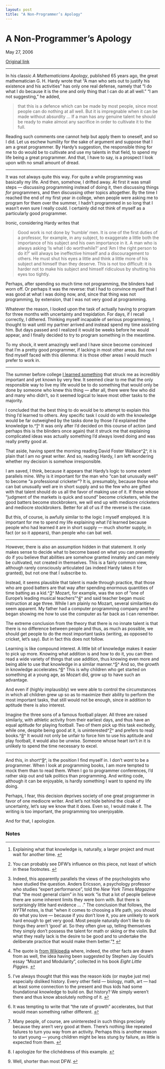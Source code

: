 ```yaml
---
layout: post
title: "A Non-Programmer’s Apology"
---
```

A Non-Programmer’s Apology
==========================

May 27, 2006

[Original link](http://www.aaronsw.com/weblog/nonapology)

* * * * *

In his classic *A Mathematicians Apology*, published 65 years ago, the
great mathematician G. H. Hardy wrote that “A man who sets out to
justify his existence and his activities” has only one real defense,
namely that “I do what I do because it is the one and only thing that I
can do at all well.” “I am not suggesting,” he added,

> that this is a defence which can be made by most people, since most
> people can do nothing at all well. But it is impregnable when it can
> be made without absurdity … If a man has any genuine talent he should
> be ready to make almost any sacrifice in order to cultivate it to the
> full.

Reading such comments one cannot help but apply them to oneself, and so
I did. Let us eschew humility for the sake of argument and suppose that
I am a great programmer. By Hardy’s suggestion, the responsible thing
for me to do would be to cultivate and use my talents in that field, to
spend my life being a great programmer. And that, I have to say, is a
prospect I look upon with no small amount of dread.

* * * * *

It was not always quite this way. For quite a while programming was
basically my life. And then, somehow, I drifted away. At first it was
small steps — discussing programming instead of doing it, then
discussing things *for* programmers, and then discussing other topics
altogether. By the time I reached the end of my first year in college,
when people were asking me to program for them over the summer, I hadn’t
programmed in so long that I wasn’t even sure I really could. I
certainly did not think of myself as a particularly good programmer.

Ironic, considering Hardy writes that

> Good work is not done by ‘humble’ men. It is one of the first duties
> of a professor, for example, in any subject, to exaggerate a little
> both the importance of his subject and his own importance in it. A man
> who is always asking ‘Is what I do worthwhile?’ and ‘Am I the right
> person to do it?’ will always be ineffective himself and a
> discouragement to others. He must shut his eyes a little and think a
> little more of his subject and himself than they deserve. This is not
> too difficult: it is harder not to make his subject and himself
> ridiculous by shutting his eyes too tightly.

Perhaps, after spending so much time not programming, the blinders had
worn off. Or perhaps it was the reverse: that I had to convince myself
that I was good at what I was doing now, and, since that thing was not
programming, by extension, that I was not very good at programming.

Whatever the reason, I looked upon the task of actually having to
program for three months with uncertainty and trepidation. For days, if
I recall correctly, I dithered. Thinking myself incapable of serious
programming, I thought to wait until my partner arrived and instead
spend my time assisting him. But days passed and I realized it would be
weeks before he would appear, and I finally decided to try to program
something in the meantime.

To my shock, it went amazingly well and I have since become convinced
that I’m a pretty good programmer, if lacking in most other areas. But
now I find myself faced with this dilemma: it is those other areas I
would much prefer to work in.

* * * * *

The summer before college [I learned
something](http://www.aaronsw.com/weblog/epiphany) that struck me as
incredibly important and yet known by very few. It seemed clear to me
that the only responsible way to live my life would be to do something
that would only be done by someone who knew this thing — after all,
there were few who did and many who didn’t, so it seemed logical to
leave most other tasks to the majority.

I concluded that the best thing to do would be to attempt to explain
this thing I’d learned to others. Any specific task I could do with the
knowledge would be far outweighed by the tasks done by those I’d
explained the knowledge to.^[1](#fn:1)^ It was only after I’d decided on
this course of action (and perhaps this is the blinders once again) that
it struck me that explaining complicated ideas was actually something
I’d always loved doing and was really pretty good at.

That aside, having spent the morning reading David Foster
Wallace^[2](#fn:2)^, it is plain that I am no great writer. And so,
reading Hardy, I am left wondering whether my decision is somehow
irresponsible.

I am saved, I think, because it appears that Hardy’s logic to some
extent parallels mine. Why is it important for the man who “can bat
unusually well” to become “a professional cricketer”? It is, presumably,
because those who can bat unusually well are in short supply and so the
few who are gifted with that talent should do us all the favor of making
use of it. If those whose “judgment of the markets is quick and sound”
become cricketers, while the good batters become stockbrokers, we will
end up with mediocre cricketers and mediocre stockbrokers. Better for
all of us if the reverse is the case.

But this, of course, is awfully similar to the logic I myself employed.
It is important for me to spend my life explaining what I’d learned
because people who had learned it are in short supply — much shorter
supply, in fact (or so it appears), than people who can bat well.

* * * * *

However, there is also an assumption hidden in that statement. It only
makes sense to decide what to become based on what you can presently do
if you believe that abilities are somehow granted innately and can
merely be cultivated, not created in themselves. This is a fairly common
view, although rarely consciously articulated (as indeed Hardy takes it
for granted), but not one that I subscribe to.

Instead, it seems plausible that talent is made through practice, that
those who are good batters are that way after spending enormous
quantities of time batting as a kid.^[3](#fn:3)^ Mozart, for example,
was the son of “one of Europe’s leading musical teachers”^[4](#fn:4)^
and said teacher began music instruction at age three. While I am
plainly no Mozart, several similarities do seem apparent. My father had
a computer programming company and he began showing me how to use the
computer as far back as I can remember.

The extreme conclusion from the theory that there is no innate talent is
that there is no difference between people and thus, as much as
possible, we should get people to do the most important tasks (writing,
as opposed to cricket, let’s say). But in fact this does not follow.

Learning is like compound interest. A little bit of knowledge makes it
easier to pick up more. Knowing what addition is and how to do it, you
can then read a wide variety of things that use addition, thus knowing
even more and being able to use that knowledge in a similar
manner.^[5](#fn:5)^ And so, the growth in knowledge
accelerates.^[6](#fn:6)^ This is why children who get started on
something at a young age, as Mozart did, grow up to have such an
advantage.

And even if (highly implausibly) we were able to control the
circumstances in which all children grew up so as to maximize their
ability to perform the most important tasks, that still would not be
enough, since in addition to aptitude there is also interest.

Imagine the three sons of a famous football player. All three are raised
similarly, with athletic activity from their earliest days, and thus
have an equal aptitude for playing football. Two of them pick up this
task excitedly, while one, despite being good at it, is
uninterested^[7](#fn:7)^ and prefers to read books.^[8](#fn:8)^ It would
not only be unfair to force him to use his aptitude and play football,
it would also be unwise. Someone whose heart isn’t in it is unlikely to
spend the time necessary to excel.

* * * * *

And this, in short^[9](#fn:9)^, is the position I find myself in. I
don’t *want* to be a programmer. When I look at programming books, I am
more tempted to mock them than to read them. When I go to programmer
conferences, I’d rather skip out and talk politics than programming. And
writing code, although it can be enjoyable, is hardly something I want
to spend my life doing.

Perhaps, I fear, this decision deprives society of one great programmer
in favor of one mediocre writer. And let’s not hide behind the cloak of
uncertainty, let’s say we know that it does. Even so, I would make it.
The writing is too important, the programming too unenjoyable.

And for that, I apologize.

### Notes

* * * * *

1.  Explaining what that knowledge is, naturally, a larger project and
    must wait for another time. [↩](#fnref:1)

2.  You can probably see DFW’s influence on this piece, not least of
    which in these footnotes. [↩](#fnref:2)

3.  Indeed, this apparently parallels the views of the psychologists who
    have studied the question. Anders Ericsson, a psychology professor
    who studies “expert performance”, told the *New York Times Magazine*
    that “the most general claim” in his work “is that a lot of people
    believe there are some inherent limits they were born with. But
    there is surprisingly little hard evidence … .” The conclusion that
    follows, the *NYTM* notes, is that “when it comes to choosing a life
    path, you should do what you love — because if you don’t love it,
    you are unlikely to work hard enough to get very good. Most people
    naturally don’t like to do things they aren’t ‘good’ at. So they
    often give up, telling themselves they simply don’t possess the
    talent for math or skiing or the violin. But what they really lack
    is the desire to be good and to undertake the deliberate practice
    that would make them
    better.”[†](http://www.nytimes.com/2006/05/07/magazine/07wwln_freak.html?ex=1148875200&en=611751da74b96d1b&ei=5070) [↩](#fnref:3)

4.  The quote is [from
    Wikipedia](http://en.wikipedia.org/wiki/Wolfgang_Amadeus_Mozart)
    where, indeed, the other facts are drawn from as well, the idea
    having been suggested by Stephen Jay Gould’s essay “Mozart and
    Modularity”, collected in his book *Eight Little
    Piggies*. [↩](#fnref:4)

5.  I’ve always thought that this was the reason kids (or maybe just me)
    especially disliked history. Every other field — biology, math, art
    — had at least some connection to the present and thus kids had some
    foundational knowledge to build on. But history? We simply weren’t
    there and thus know absolutely nothing of it. [↩](#fnref:5)

6.  It was tempting to write that “the rate of growth” accelerates, but
    that would mean something rather different. [↩](#fnref:6)

7.  Many people, of course, are uninterested in such things precisely
    because they aren’t very good at them. There’s nothing like repeated
    failures to turn you way from an activity. Perhaps this is another
    reason to start young — young children might be less stung by
    failure, as little is expected from them. [↩](#fnref:7)

8.  I apologize for the clichédness of this example. [↩](#fnref:8)

9.  Well, shorter than most DFW. [↩](#fnref:9)


